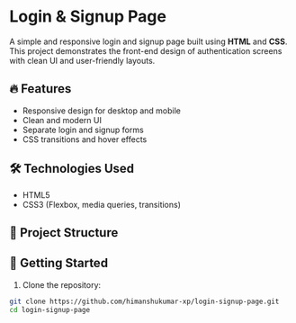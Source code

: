 # Login & Signup Page

A simple and responsive login and signup page built using **HTML** and **CSS**. This project demonstrates the front-end design of authentication screens with clean UI and user-friendly layouts.

## 🔥 Features

- Responsive design for desktop and mobile
- Clean and modern UI
- Separate login and signup forms
- CSS transitions and hover effects

## 🛠️ Technologies Used

- HTML5
- CSS3 (Flexbox, media queries, transitions)

## 📁 Project Structure


## 🚀 Getting Started

1. Clone the repository:

```bash
git clone https://github.com/himanshukumar-xp/login-signup-page.git
cd login-signup-page
```
